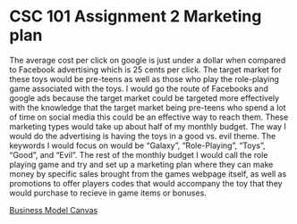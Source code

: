 
<html>
<head>
<h1>CSC 101 Assignment 2 Marketing plan</h1>
</head>
<body>
<p>The average cost per click on google is just under a dollar when compared to Facebook advertising which is 25 cents per click. The target market for these toys would be pre-teens as well as those who play the role-playing game associated with the toys. I would go the route of Facebooks and google ads because the target market could be targeted more effectively with the knowledge that the target market being pre-teens who spend a lot of time on social media this could be an effective way to reach them. These marketing types would take up about half of my monthly budget. The way I would do the advertising is having the toys in a good vs. evil theme. The keywords I would focus on would be “Galaxy”, “Role-Playing”, “Toys”, “Good”, and “Evil”. The rest of the monthly budget I would call the role playing game and try and set up a marketing plan where they can make money by specific sales brought from the games webpage itself, as well as promotions to offer players codes that would accompany the toy that they would purchase to recieve in game items or bonuses.
</p>
<a href="https://canvanizer.com/canvas/rjTycg02lkdjp">Business Model Canvas</a>
</body>
</html>

